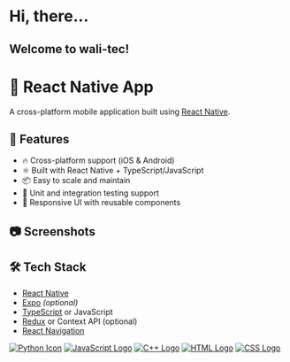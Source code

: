 
# Hi, there...
## Welcome to wali-tec!
# 📱 React Native App

A cross-platform mobile application built using [React Native](https://reactnative.dev/).

## 🚀 Features

- 🔥 Cross-platform support (iOS & Android)
- ⚛️ Built with React Native + TypeScript/JavaScript
- 📦 Easy to scale and maintain
- 🧪 Unit and integration testing support
- 📱 Responsive UI with reusable components

## 📷 Screenshots

<!-- Add screenshots here if available -->
<!-- ![Screenshot](path/to/screenshot.png) -->

## 🛠️ Tech Stack

- [React Native](https://reactnative.dev/)
- [Expo](https://expo.dev/) *(optional)*
- [TypeScript](https://www.typescriptlang.org/) or JavaScript
- [Redux](https://redux.js.org/) or Context API (optional)
- [React Navigation](https://reactnavigation.org/)





[![Python Icon](https://www.python.org/static/img/python-logo.png)](https://www.python.org/)
[![JavaScript Logo](https://upload.wikimedia.org/wikipedia/commons/thumb/6/6a/JavaScript-logo.png/128px-JavaScript-logo.png)](https://en.wikipedia.org/wiki/JavaScript)
[![C++ Logo](https://upload.wikimedia.org/wikipedia/commons/thumb/1/18/ISO_C%2B%2B_Logo.svg/128px-ISO_C%2B%2B_Logo.svg.png)](https://en.wikipedia.org/wiki/C%2B%2B)
[![HTML Logo](https://upload.wikimedia.org/wikipedia/commons/thumb/6/61/HTML5_logo_and_wordmark.svg/128px-HTML5_logo_and_wordmark.svg.png)](https://en.wikipedia.org/wiki/HTML)
[![CSS Logo](https://upload.wikimedia.org/wikipedia/commons/thumb/d/d5/CSS3_logo_and_wordmark.svg/128px-CSS3_logo_and_wordmark.svg.png)](https://en.wikipedia.org/wiki/CSS)













<!---
Wal5ikha4n/Wal5ikha4n is a ✨ special ✨ repository because its `README.md` (this file) appears on your GitHub profile.
You can click the Preview link to take a look at your changes.
--->
